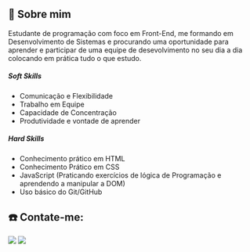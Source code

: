 ## 👻 Sobre mim
Estudante de programação com foco em Front-End, me formando em Desenvolvimento de Sistemas e procurando uma oportunidade para aprender e participar de uma equipe de desevolvimento no seu dia a dia colocando em prática tudo o que estudo.

<h5>Soft Skills</h5>

 - Comunicação e Flexibilidade      
 - Trabalho em Equipe 
 - Capacidade de Concentração
 - Produtividade e vontade de aprender
  
 <h5>Hard Skills</h5>
 
 - Conhecimento prático em HTML
 - Conhecimento Prático em CSS
 - JavaScript (Praticando exercícios de lógica de Programação e aprendendo a manipular a DOM)
 - Uso básico do Git/GitHub

## ☎️ Contate-me:
<a href = "mailto:wine.barbosa@gmail.com"><img src="https://img.shields.io/badge/Gmail-D14836?style=for-the-badge&logo=gmail&logoColor=white" target="_blank"></a>
<a href="https://www.linkedin.com/in/winebarboza/" target="_blank"><img src="https://img.shields.io/badge/-LinkedIn-%230077B5?style=for-the-badge&logo=linkedin&logoColor=white" target="_blank"></a>   

